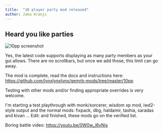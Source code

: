 ```yaml
---
title:  "10 player party mod released"
author: Jaka Kranjc
---
```


## Heard you like parties

![10pp screenshot](https://lynxlynx.info/ie/party9.jpg)

Yes, the latest code supports displaying as many party members as your gui allows. 
There are no scrollbars, but once we add those, this limit can go away.

The mod is complete, read the docs and instructions here:
https://github.com/lynxlynxlynx/gemrb-mods/tree/master/10pp

Testing with other mods and/or finding appropriate overrides is very welcome.

I'm starting a test playthrough with monk/sorcerer, wisdom xp mod, iwd2-style output and
the normal mods: fixpack, dbg, haldamir, tashia, saradas and kivan ... Edit: and finished, these mods
go on the verified list.


Boring battle video:
https://youtu.be/0W0w_i6vNjs
